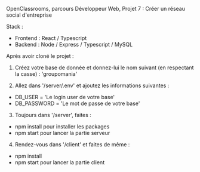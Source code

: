 OpenClassrooms, parcours Développeur Web, Projet 7 : Créer un réseau social d'entreprise

Stack : 
- Frontend : React / Typescript
- Backend : Node / Express / Typescript / MySQL

Après avoir cloné le projet :

1) Créez votre base de donnée et donnez-lui le nom suivant (en respectant la casse) : 'groupomania'

2) Allez dans '/server/.env' et ajoutez les informations suivantes :
- DB_USER = 'Le login user de votre base'
- DB_PASSWORD = 'Le mot de passe de votre base'

3) Toujours dans '/server', faites : 
- npm install pour installer les packages
- npm start pour lancer la partie serveur

4) Rendez-vous dans '/client' et faites de même :
- npm install
- npm start pour lancer la partie client

